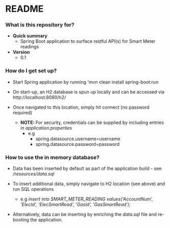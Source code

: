 # README #

### What is this repository for? ###

* __Quick summary__
  - Spring Boot application to surface restful API(s) for Smart Meter readings
* __Version__
  * 0.1

### How do I get set up? ###

* Start Spring application by running 'mvn clean install spring-boot:run

* On start-up, an H2 database is spun up locally and can be accessed via http://localhost:8080/h2/

* Once navigated to this location, simply hit connect (no password required)
  * __NOTE:__ For security, credentials can be supplied by including entries in _application.properties_ 
    * e.g
      * spring.datasource.username=username
      * spring.datasource.password=password
      
      
### How to use the in memory database? ###    

* Data has been inserted by default as part of the application build - see _/resources/data.sql_

* To insert additional data, simply navigate to H2 location (see above) and run SQL operations
  * e.g
  _insert into SMART_METER_READING
  values('AccountNum', 'ElecId', 'ElecSmartRead', 'GasId', 'GasSmartRead');_
  
* Alternatively, data can be inserting by enriching the _data.sql_ file and re-booting the application.
